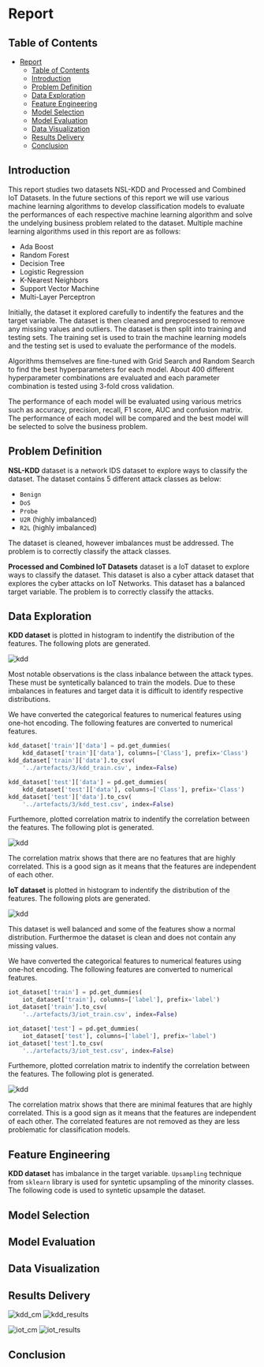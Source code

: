 # Report

<div style="page-break-after: always;"></div>

## Table of Contents
- [Report](#report)
  - [Table of Contents](#table-of-contents)
  - [Introduction](#introduction)
  - [Problem Definition](#problem-definition)
  - [Data Exploration](#data-exploration)
  - [Feature Engineering](#feature-engineering)
  - [Model Selection](#model-selection)
  - [Model Evaluation](#model-evaluation)
  - [Data Visualization](#data-visualization)
  - [Results Delivery](#results-delivery)
  - [Conclusion](#conclusion)

<div style="page-break-after: always;"></div>

## Introduction

This report studies two datasets NSL-KDD and Processed and Combined IoT Datasets. In the future sections of this report we will use various machine learning algorithms to develop classification models to evaluate the performances of each respective machine learning algorithm and solve the undelying business problem related to the dataset. Multiple machine learning algorithms used in this report are as follows:

- Ada Boost
- Random Forest
- Decision Tree
- Logistic Regression
- K-Nearest Neighbors
- Support Vector Machine 
- Multi-Layer Perceptron 

Initially, the dataset it explored carefully to indentify the features and the target variable. The dataset is then cleaned and preprocessed to remove any missing values and outliers. The dataset is then split into training and testing sets. The training set is used to train the machine learning models and the testing set is used to evaluate the performance of the models.

Algorithms themselves are fine-tuned with Grid Search and Random Search to find the best hyperparameters for each model. About 400 different hyperparameter combinations are evaluated and each parameter combination is tested using 3-fold cross validation. 

The performance of each model will be evaluated using various metrics such as accuracy, precision, recall, F1 score, AUC and confusion matrix. The performance of each model will be compared and the best model will be selected to solve the business problem.

## Problem Definition

**NSL-KDD** dataset is a network IDS dataset to explore ways to classify the dataset. The dataset contains 5 different attack classes as below:
- `Benign`
- `DoS`
- `Probe`
- `U2R` (highly imbalanced)
- `R2L` (highly imbalanced)

The dataset is cleaned, however imbalances must be addressed. The problem is to correctly classify the attack classes. 

**Processed and Combined IoT Datasets** dataset is a IoT dataset to explore ways to classify the dataset. This dataset is also a cyber attack dataset that explores the cyber attacks on IoT Networks. This dataset has a balanced target variable. The problem is to correctly classify the attacks.

<div style="page-break-after: always;"></div>

## Data Exploration

**KDD dataset** is plotted in histogram to indentify the distribution of the features. The following plots are generated.

![kdd](../artefacts/7/kdd_explore.png)

Most notable observations is the class inbalance between the attack types. These must be syntetically balanced to train the models. Due to these imbalances in features and target data it is difficult to identify respective distributions.

We have converted the categorical features to numerical features using one-hot encoding. The following features are converted to numerical features.

```python
kdd_dataset['train']['data'] = pd.get_dummies(
    kdd_dataset['train']['data'], columns=['Class'], prefix='Class')
kdd_dataset['train']['data'].to_csv(
    '../artefacts/3/kdd_train.csv', index=False)

kdd_dataset['test']['data'] = pd.get_dummies(
    kdd_dataset['test']['data'], columns=['Class'], prefix='Class')
kdd_dataset['test']['data'].to_csv(
    '../artefacts/3/kdd_test.csv', index=False)
```

Furthemore, plotted correlation matrix to indentify the correlation between the features. The following plot is generated.

![kdd](../artefacts/7/kdd_heatmap.png)

The correlation matrix shows that there are no features that are highly correlated. This is a good sign as it means that the features are independent of each other.

**IoT dataset** is plotted in histogram to indentify the distribution of the features. The following plots are generated.

![kdd](../artefacts/7/iot_explore.png)

This dataset is well balanced and some of the features show a normal distribution. Furthermoe the dataset is clean and does not contain any missing values.

We have converted the categorical features to numerical features using one-hot encoding. The following features are converted to numerical features.

```python
iot_dataset['train'] = pd.get_dummies(
    iot_dataset['train'], columns=['label'], prefix='label')
iot_dataset['train'].to_csv(
    '../artefacts/3/iot_train.csv', index=False)

iot_dataset['test'] = pd.get_dummies(
    iot_dataset['test'], columns=['label'], prefix='label')
iot_dataset['test'].to_csv(
    '../artefacts/3/iot_test.csv', index=False)
```

Furthemore, plotted correlation matrix to indentify the correlation between the features. The following plot is generated.

![kdd](../artefacts/7/iot_heatmap.png)

The correlation matrix shows that there are minimal features that are highly correlated. This is a good sign as it means that the features are independent of each other. The correlated features are not removed as they are less problematic for classification models. 

## Feature Engineering

**KDD dataset** has imbalance in the target variable. `Upsampling` technique from `sklearn` library is used for syntetic upsampling of the minority classes. The following code is used to syntetic upsample the dataset.

## Model Selection

## Model Evaluation

## Data Visualization

## Results Delivery

![kdd_cm](../artefacts//7/kdd_cm.png)
![kdd_results](../artefacts//7/iot_results.png)

![iot_cm](../artefacts//7/iot_cm.png)
![iot_results](../artefacts//7/iot_results.png)

## Conclusion